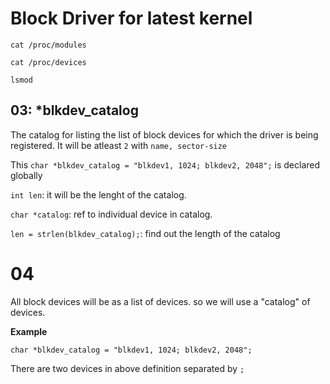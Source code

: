 # Block Driver for latest kernel


`cat /proc/modules`

`cat /proc/devices`

`lsmod`

## 03: *blkdev_catalog
The catalog for listing the list of block devices for which the driver is being registered. It will be atleast `2` with `name, sector-size`

This `char *blkdev_catalog = "blkdev1, 1024; blkdev2, 2048";` is declared globally

`int len`: it will be the lenght of the catalog.

`char *catalog`: ref to individual device in catalog.

`len = strlen(blkdev_catalog);`: find out the length of the catalog

# 04

All block devices will be as a list of devices. so we will use a "catalog" of devices.

**Example**

`char *blkdev_catalog = "blkdev1, 1024; blkdev2, 2048";`

There are two devices in above definition separated by `;`

